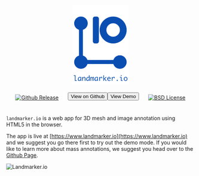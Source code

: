 <link rel="stylesheet" type="text/css"  href="../menpostyle.css">

<div style="display: flex; align-items: center; flex-direction: column;">
  <img src="../../logo/landmarkerio_with_logo.png" alt="landmarkerio" width="30%" style="display: flex;">
  </br>
  <div style="display: flex; align-items: center; justify-content: center; margin-top: 4px; margin-bottom: 20px">
    <a href="https://github.com/menpo/landmarkerio" style="display: flex;">
      <img src="http://img.shields.io/github/release/menpo/landmarkerio.svg?style=flat-square" alt="Github Release"/>
    </a>
    <a style="text-decoration: none; color: grey; margin-left: 25px; margin-bottom: 5px" href="https://github.com/menpo/landmarkerio">
      <button class="download_button">View on Github</button>
    </a>
    <a style="text-decoration: none; color: grey; margin-right: 25px; margin-bottom: 5px" href="https://www.landmarker.io">
      <button class="download_button">View Demo</button>
    </a>
    <a href="https://github.com/menpo/landmarkerio/blob/master/LICENSE.txt" style="display: flex;">
      <img src="http://img.shields.io/badge/License-BSD-green.svg" alt="BSD License"/>
    </a>
  </div>
</div>

`landmarker.io` is a web app for 3D mesh and image annotation using HTML5 in the browser.

The app is live at [https://www.landmarker.io](https://www.landmarker.io) and we suggest you go there first to try out the demo mode. If you would like to learn more about mass annotations, we suggest you head over to the [Github Page](https://github.com/menpo/landmarkerio).

![Landmarker.io](http://i.imgur.com/zxHyVLV.gif)
